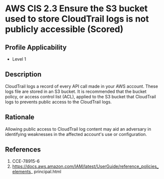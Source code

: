 # AWS CIS 2.3 Ensure the S3 bucket used to store CloudTrail logs is not publicly accessible (Scored)

## Profile Applicability

- Level 1

## Description

CloudTrail logs a record of every API call made in your AWS account. These logs file are stored in an S3 bucket. It is recommended that the bucket policy, or access control list (ACL), applied to the S3 bucket that CloudTrail logs to prevents public access to the
CloudTrail logs.

## Rationale

Allowing public access to CloudTrail log content may aid an adversary in identifying weaknesses in the affected account's use or configuration.

## References

1. CCE-78915-6
2. https://docs.aws.amazon.com/IAM/latest/UserGuide/reference_policies_elements_
principal.html
